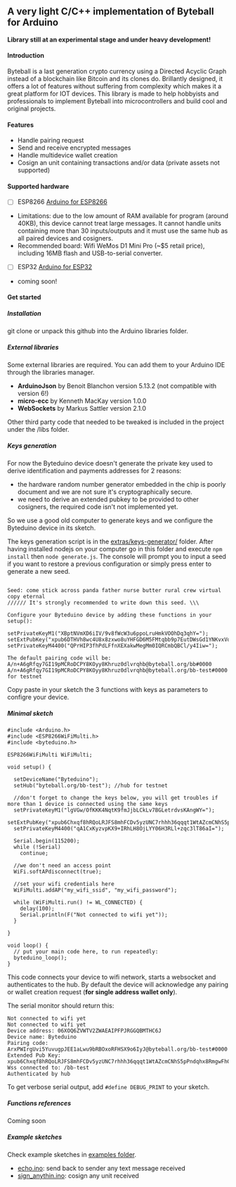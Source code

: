 ##  A very light C/C++ implementation of Byteball for Arduino

**Library still at an experimental stage and under heavy development!**

#### Introduction

Byteball is a last generation crypto currency using a Directed Acyclic Graph instead of a blockchain like Bitcoin and its clones do. Brillantly designed, it offers a lot of features without suffering from complexity which makes it a great platform for IOT devices. This library is made to help hobbyists and professionals to implement Byteball into microcontrollers and build cool and original projects.

#### Features

- Handle pairing request
- Send and receive encrypted messages
- Handle multidevice wallet creation
- Cosign an unit containing transactions and/or data (private assets not supported)


#### Supported hardware

- [ ] ESP8266 [Arduino for ESP8266](https://github.com/esp8266/Arduino/)
- Limitations: due to the low amount of RAM available for program (around 40KB), this device cannot treat large messages. It cannot handle units containing more than 30 inputs/outputs and it must use the same hub as all paired devices and cosigners.
- Recommended board: Wifi WeMos D1 Mini Pro (~$5 retail price), including 16MB flash and USB-to-serial converter.

- [ ] ESP32 [Arduino for ESP32](https://github.com/espressif/arduino-esp32)
- coming soon!

#### Get started
##### Installation
git clone or unpack this github into the Arduino libraries folder.

##### External libraries
Some external libraries are required. You can add them to your Arduino IDE through the libraries manager.

 - **ArduinoJson** by Benoit Blanchon version 5.13.2 (not compatible with version 6!)
 - **micro-ecc** by Kenneth MacKay version 1.0.0
 - **WebSockets** by Markus Sattler version 2.1.0

Other third party code that needed to be tweaked is included in the project under the /libs folder.

##### Keys generation
For now the Byteduino device doesn't generate the private key used to derive identification and payments addresses for 2 reasons:
 - the hardware random number generator embedded in the chip is poorly document and we are not sure it's cryptographically secure.
 - we need to derive an extended pubkey to be provided to other cosigners, the required code isn't not implemented yet.

So we use a good old computer to generate keys and we configure the Byteduino device in its sketch.

The keys generation script is in the [extras/keys-generator/](https://github.com/Papabyte/byteduino/blob/master/extras/keys-generator/) folder.
After having installed nodejs on your computer go in this folder and execute `npm install` then `node generate.js`. The console will prompt you to input a seed if you want to restore a previous configuration or simply press enter to generate a new seed.
```Enter your seed or just press enter to generate a new one

Seed: come stick across panda father nurse butter rural crew virtual copy eternal
////// It's strongly recommended to write down this seed. \\\

Configure your Byteduino device by adding these functions in your setup():

setPrivateKeyM1("XBptNVmXD6iIV/9v8fWcW3u6ppoLruHmkVOOhDq3qhY=");
setExtPubKey("xpub6DTHVh8wc4U8x8zxwo8uYHFGD6M5FMtqbb9p7EutDWsGd1YNKvxVoC9dHV2jgUs3J7P8q7rHiGY9UkYqkdNfH95YdDSRRMaxCGcU8ScGsRa");
setPrivateKeyM4400("QPrHIP3fhPdLFfnXEXakwMegMm0IQRCmbQBCl/y4Iiw=");

The default pairing code will be:
A/n+A6gRfqy7GI19pMCRoDCPY8KOyy8Khruz0dlvrqhb@byteball.org/bb#0000
A/n+A6gRfqy7GI19pMCRoDCPY8KOyy8Khruz0dlvrqhb@byteball.org/bb-test#0000 for testnet
```
Copy paste in your sketch the 3 functions with keys as parameters to configre your device.

##### Minimal sketch

    #include <Arduino.h>
    #include <ESP8266WiFiMulti.h>
    #include <byteduino.h>
    
    ESP8266WiFiMulti WiFiMulti;
    
    void setup() {
    
      setDeviceName("Byteduino");
      setHub("byteball.org/bb-test"); //hub for testnet
    
      //don't forget to change the keys below, you will get troubles if more than 1 device is connected using the same keys
      setPrivateKeyM1("lgVGw/OfKKK4NqtK9fmJjbLCkLv7BGLetrdvsKAngWY=");
      setExtPubKey("xpub6Chxqf8hRQoLRJFS8mhFCDv5yzUNC7rhhh36qqqt1WtAZcmCNhS5pPndqhx8RmgwFhGPa9FYq3iTXNBkYdkrAKJxa7qnahnAvCzKW5dnfJn");
      setPrivateKeyM4400("qA1CxKyzvpKX9+IRhLH8OjLYY06H3RLl+zqc3lT86aI=");
    
      Serial.begin(115200);
      while (!Serial)
        continue;
    
      //we don't need an access point
      WiFi.softAPdisconnect(true);
    
      //set your wifi credentials here
      WiFiMulti.addAP("my_wifi_ssid", "my_wifi_password");
    
      while (WiFiMulti.run() != WL_CONNECTED) {
        delay(100);
        Serial.println(F("Not connected to wifi yet"));
      }
    
    }
    
    void loop() {
      // put your main code here, to run repeatedly:
      byteduino_loop();
    }


This code connects your device to wifi network, starts a websocket and authenticates to the hub.
By default the device will acknowledge any pairing or wallet creation request (**for single address wallet only**).

The serial monitor should return this:
```
Not connected to wifi yet
Not connected to wifi yet
Device address: 06XOQ6ZVWTV2ZWAEAIPFPJRGGQBMTHC6J
Device name: Byteduino
Pairing code: ArxPWIrgUvi5YuvugpJEE1aLwu9bRBOxoRFHSX9o6IyJ@byteball.org/bb-test#0000
Extended Pub Key:
xpub6Chxqf8hRQoLRJFS8mhFCDv5yzUNC7rhhh36qqqt1WtAZcmCNhS5pPndqhx8RmgwFhGPa9FYq3iTXNBkYdkrAKJxa7qnahnAvCzKW5dnfJn
Wss connected to: /bb-test
Authenticated by hub
```
To get verbose serial output, add `#define DEBUG_PRINT` to your sketch.

##### Functions references
Coming soon

##### Example sketches
Check example sketches in [examples folder](https://github.com/Papabyte/byteduino/tree/master/examples).

- [echo.ino](https://github.com/Papabyte/byteduino/blob/master/examples/echo/echo.ino): send back to sender any text message received
- [sign_anythin.ino](https://github.com/Papabyte/byteduino/blob/master/examples/sign_anything/sign_anything.ino): cosign any unit received

